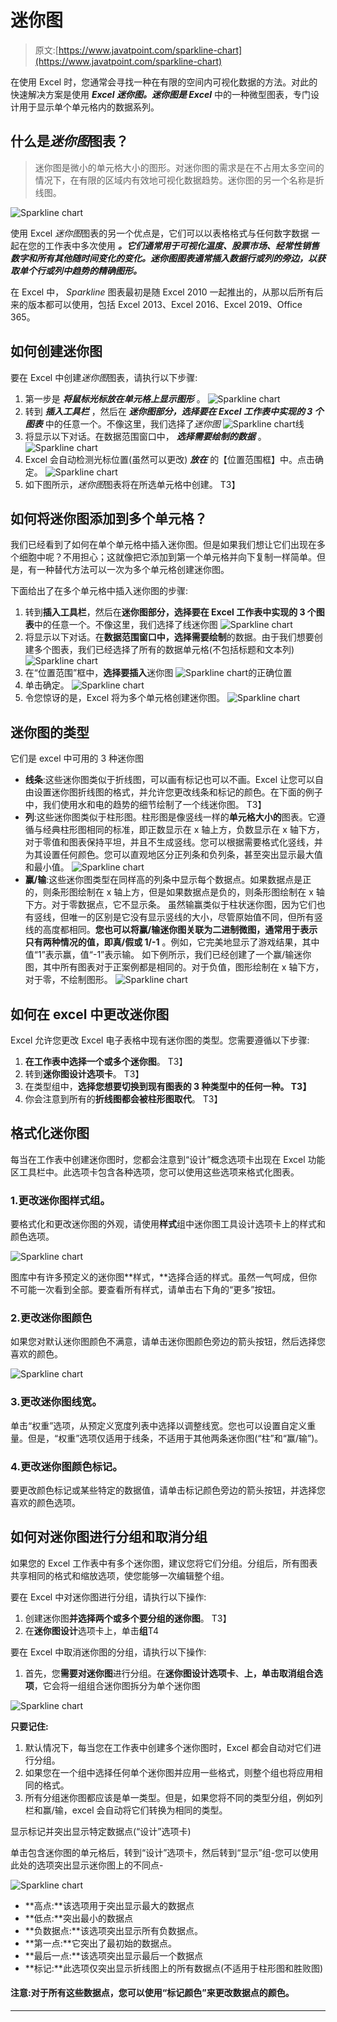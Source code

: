 # 迷你图

> 原文:[https://www.javatpoint.com/sparkline-chart](https://www.javatpoint.com/sparkline-chart)

在使用 Excel 时，您通常会寻找一种在有限的空间内可视化数据的方法。对此的快速解决方案是使用 ***Excel 迷你图。迷你图是 Excel*** 中的一种微型图表，专门设计用于显示单个单元格内的数据系列。

## 什么是*迷你图*图表？

> 迷你图是微小的单元格大小的图形。对迷你图的需求是在不占用太多空间的情况下，在有限的区域内有效地可视化数据趋势。迷你图的另一个名称是折线图。

![Sparkline chart](../Images/637bc21e1d0b3fc2de88b8dc2ac50faa.png)

使用 Excel *迷你图*图表的另一个优点是，它们可以以表格格式与任何数字数据 一起在您的工作表中多次使用 ***。它们通常用于可视化温度、股票市场、经常性销售数字和所有其他随时间变化的变化。*迷你图*图表通常插入数据行或列的旁边，以获取单个行或列中趋势的精确图形。***

在 Excel 中， *Sparkline* 图表最初是随 Excel 2010 一起推出的，从那以后所有后来的版本都可以使用，包括 Excel 2013、Excel 2016、Excel 2019、Office 365。

## 如何创建迷你图

要在 Excel 中创建*迷你图*图表，请执行以下步骤:

1.  第一步是 ***将鼠标光标放在单元格上显示图形*** 。
    ![Sparkline chart](../Images/c40434a02069225985d88dfc4082ec46.png)
2.  转到 ***插入工具栏*** ，然后在 ***迷你图部分，选择要在 Excel 工作表中实现的 3 个图表*** 中的任意一个。不像这里，我们选择了*迷你图*
    ![Sparkline chart](../Images/1609b2e819fd1b4c05a8fb14ee4c32ad.png)线
3.  将显示以下对话。在数据范围窗口中， ***选择需要绘制的数据*** 。
    ![Sparkline chart](../Images/ada094416979f1cab69d670bd952c70a.png)
4.  Excel 会自动检测光标位置(虽然可以更改) ***放在*** 的【位置范围框】中。点击确定。
    ![Sparkline chart](../Images/3a6f3f3d204ac0111bc95e720b751a4c.png)
5.  如下图所示，*迷你图*图表将在所选单元格中创建。
    T3】

## 如何将迷你图添加到多个单元格？

我们已经看到了如何在单个单元格中插入迷你图。但是如果我们想让它们出现在多个细胞中呢？不用担心；这就像把它添加到第一个单元格并向下复制一样简单。但是，有一种替代方法可以一次为多个单元格创建迷你图。

下面给出了在多个单元格中插入迷你图的步骤:

1.  转到**插入工具栏**，然后在**迷你图部分，选择要在 Excel 工作表中实现的 3 个图表**中的任意一个。不像这里，我们选择了线迷你图
    ![Sparkline chart](../Images/ba116950c76feb340cbb3bf2d003e38e.png)
2.  将显示以下对话。在**数据范围窗口中，选择需要绘制**的数据。由于我们想要创建多个图表，我们已经选择了所有的数据单元格(不包括标题和文本列)
    ![Sparkline chart](../Images/e3dc63b4b44daa306324eb69a36d8746.png)
3.  在“位置范围”框中，**选择要插入**迷你图
    ![Sparkline chart](../Images/2d045af14e608f0e179d7eba89d9eae2.png)的正确位置
4.  单击确定。
    ![Sparkline chart](../Images/fdace0f17206a0cd501be4d066a75da0.png)
5.  令您惊讶的是，Excel 将为多个单元格创建迷你图。
    ![Sparkline chart](../Images/57415b489faa69c7e2b8697f28737096.png)

## 迷你图的类型

它们是 excel 中可用的 3 种迷你图

*   **线条**:这些迷你图类似于折线图，可以画有标记也可以不画。Excel 让您可以自由设置迷你图折线图的格式，并允许您更改线条和标记的颜色。在下面的例子中，我们使用水和电的趋势的细节绘制了一个线迷你图。
    T3】
*   **列**:这些迷你图类似于柱形图。柱形图是像竖线一样的**单元格大小的**图表。它遵循与经典柱形图相同的标准，即正数显示在 x 轴上方，负数显示在 x 轴下方，对于零值和图表保持平坦，并且不生成竖线。您可以根据需要格式化竖线，并为其设置任何颜色。您可以直观地区分正列条和负列条，甚至突出显示最大值和最小值。
    ![Sparkline chart](../Images/02ac136434b5bc093a724acc84ab62b5.png)
*   **赢/输**:这些迷你图类型在同样高的列条中显示每个数据点。如果数据点是正的，则条形图绘制在 x 轴上方，但是如果数据点是负的，则条形图绘制在 x 轴下方。对于零数据点，它不显示条。
    虽然输赢类似于柱状迷你图，因为它们也有竖线，但唯一的区别是它没有显示竖线的大小，尽管原始值不同，但所有竖线的高度都相同。**您也可以将赢/输迷你图关联为二进制微图，通常用于表示只有两种情况的值，即真/假或 1/-1** 。例如，它完美地显示了游戏结果，其中值“1”表示赢，值“-1”表示输。
    如下例所示，我们已经创建了一个赢/输迷你图，其中所有图表对于正案例都是相同的。对于负值，图形绘制在 x 轴下方，对于零，不绘制图形。
    ![Sparkline chart](../Images/f2485f0dabd0aa710e1ab3333a931175.png)

## 如何在 excel 中更改迷你图

Excel 允许您更改 Excel 电子表格中现有迷你图的类型。您需要遵循以下步骤:

1.  **在工作表中选择一个或多个迷你图**。
    T3】
2.  转到**迷你图设计选项卡**。
    T3】
3.  在类型组中，**选择您想要切换到现有图表的 3 种类型中的任何一种。
    T3】**
4.  你会注意到所有的**折线图都会被柱形图取代**。
    T3】

## 格式化迷你图

每当在工作表中创建迷你图时，您都会注意到“设计”概念选项卡出现在 Excel 功能区工具栏中。此选项卡包含各种选项，您可以使用这些选项来格式化图表。

### 1.更改迷你图样式组。

要格式化和更改迷你图的外观，请使用**样式**组中迷你图工具设计选项卡上的样式和颜色选项。

![Sparkline chart](../Images/0367577d6e7078a6960011e26106c75d.png)

图库中有许多预定义的迷你图**样式，**选择合适的样式。虽然一气呵成，但你不可能一次看到全部。要查看所有样式，请单击右下角的“更多”按钮。

### 2.更改迷你图颜色

如果您对默认迷你图颜色不满意，请单击迷你图颜色旁边的箭头按钮，然后选择您喜欢的颜色。

![Sparkline chart](../Images/bec2dded19bbbccaf711889e971d3e29.png)

### 3.更改迷你图线宽。

单击“权重”选项，从预定义宽度列表中选择以调整线宽。您也可以设置自定义重量。但是，“权重”选项仅适用于线条，不适用于其他两条迷你图(“柱”和“赢/输”)。

### 4.更改迷你图颜色标记。

要更改颜色标记或某些特定的数据值，请单击标记颜色旁边的箭头按钮，并选择您喜欢的颜色选项。

## 如何对迷你图进行分组和取消分组

如果您的 Excel 工作表中有多个迷你图，建议您将它们分组。分组后，所有图表共享相同的格式和缩放选项，使您能够一次编辑整个组。

要在 Excel 中对迷你图进行分组，请执行以下操作:

1.  创建迷你图**并选择两个或多个要分组的迷你图**。
    T3】
2.  在**迷你图设计**选项卡上，单击**组**T4

要在 Excel 中取消迷你图的分组，请执行以下操作:

1.  首先，您**需要对迷你图**进行分组。在**迷你图设计选项卡**、**上，单击取消组合选项**，它会将一组组合迷你图拆分为单个迷你图

![Sparkline chart](../Images/e3116b8bef92b9c02af0736e4beb1693.png)

**只要记住:**

1.  默认情况下，每当您在工作表中创建多个迷你图时，Excel 都会自动对它们进行分组。
2.  如果您在一个组中选择任何单个迷你图并应用一些格式，则整个组也将应用相同的格式。
3.  所有分组迷你图都应该是单一类型。但是，如果您将不同的类型分组，例如列栏和赢/输，excel 会自动将它们转换为相同的类型。

显示标记并突出显示特定数据点(“设计”选项卡)

单击包含迷你图的单元格后，转到“设计”选项卡，然后转到“显示”组-您可以使用此处的选项突出显示迷你图上的不同点-

![Sparkline chart](../Images/f0ce8ed6108cbe5225411c64e95935ff.png)

*   **高点:**该选项用于突出显示最大的数据点
*   **低点:**突出最小的数据点
*   **负数据点:**该选项突出显示所有负数据点。
*   **第一点:**它突出了最初始的数据点。
*   **最后一点:**该选项突出显示最后一个数据点
*   **标记:**此选项仅突出显示折线图上的所有数据点(不适用于柱形图和胜败图)

#### 注意:对于所有这些数据点，您可以使用“标记颜色”来更改数据点的颜色。

* * *